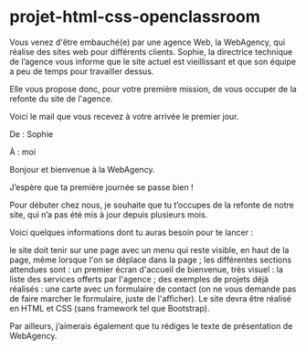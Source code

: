 # projet-html-css-openclassroom

Vous venez d'être embauché(e) par une agence Web, la WebAgency, qui réalise des sites web pour différents clients. Sophie, la directrice technique de l’agence vous informe que le site actuel est vieillissant et que son équipe a peu de temps pour travailler dessus.

Elle vous propose donc, pour votre première mission, de vous occuper de la refonte du site de l'agence.

Voici le mail que vous recevez à votre arrivée le premier jour.

De : Sophie

À : moi

Bonjour et bienvenue à la WebAgency. 

J’espère que ta première journée se passe bien !

Pour débuter chez nous, je souhaite que tu t’occupes de la refonte de notre site, qui n’a pas été mis à jour depuis plusieurs mois.

Voici quelques informations dont tu auras besoin pour te lancer :

le site doit tenir sur une page avec un menu qui reste visible, en haut de la page, même lorsque l'on se déplace dans la page ;
les différentes sections attendues sont :
un premier écran d'accueil de bienvenue, très visuel :
la liste des services offerts par l'agence ;
des exemples de projets déjà réalisés :
une carte avec un formulaire de contact (on ne vous demande pas de faire marcher le formulaire, juste de l'afficher).
Le site devra être réalisé en HTML et CSS (sans framework tel que Bootstrap).

Par ailleurs, j’aimerais également que tu rédiges le texte de présentation de WebAgency.
